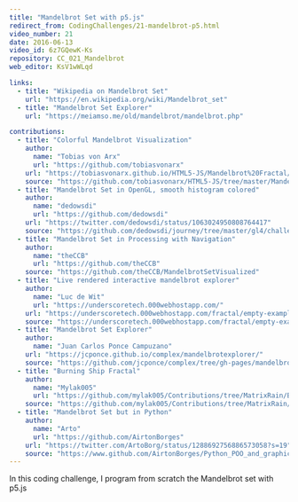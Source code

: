 ```yaml
---
title: "Mandelbrot Set with p5.js"
redirect_from: CodingChallenges/21-mandelbrot-p5.html
video_number: 21
date: 2016-06-13
video_id: 6z7GQewK-Ks
repository: CC_021_Mandelbrot
web_editor: KsV1wWLqd

links:
  - title: "Wikipedia on Mandelbrot Set"
    url: "https://en.wikipedia.org/wiki/Mandelbrot_set"
  - title: "Mandelbrot Set Explorer"
    url: "https://meiamso.me/old/mandelbrot/mandelbrot.php"

contributions:
  - title: "Colorful Mandelbrot Visualization"
    author:
      name: "Tobias von Arx"
      url: "https://github.com/tobiasvonarx"
    url: "https://tobiasvonarx.github.io/HTML5-JS/Mandelbrot%20Fractal/"
    source: "https://github.com/tobiasvonarx/HTML5-JS/tree/master/Mandelbrot%20Fractal"
  - title: "Mandelbrot Set in OpenGL, smooth histogram colored"
    author:
      name: "dedowsdi"
      url: "https://github.com/dedowsdi"
    url: "https://twitter.com/dedowsdi/status/1063024950808764417"
    source: "https://github.com/dedowsdi/journey/tree/master/gl4/challenge/mandelbrot_set"
  - title: "Mandelbrot Set in Processing with Navigation"
    author:
      name: "theCCB"
      url: "https://github.com/theCCB"
    source: "https://github.com/theCCB/MandelbrotSetVisualized"
  - title: "Live rendered interactive mandelbrot explorer"
    author:
      name: "Luc de Wit"
      url: "https://underscoretech.000webhostapp.com/"
    url: "https://underscoretech.000webhostapp.com/fractal/empty-example/index.html"
    source: "https://underscoretech.000webhostapp.com/fractal/empty-example/index.html"
  - title: "Mandelbrot Set Explorer"
    author:
      name: "Juan Carlos Ponce Campuzano"
    url: "https://jcponce.github.io/complex/mandelbrotexplorer/"
    source: "https://github.com/jcponce/complex/tree/gh-pages/mandelbrotexplorer"
  - title: "Burning Ship Fractal"
    author:
      name: "Mylak005"
      url: "https://github.com/mylak005/Contributions/tree/MatrixRain/BurningShip"
    source: "https://github.com/mylak005/Contributions/tree/MatrixRain/BurningShip"
  - title: "Mandelbrot Set but in Python"
    author:
      name: "Arto"
      url: "https://github.com/AirtonBorges"
    url: "https://twitter.com/ArtoBorg/status/1288692756886573058?s=19"
    source: "https://www.github.com/AirtonBorges/Python_POO_and_graphics_experiments/tree/master/Scripts%2Fmandelbrot%20set%20Class%20Methods%20and%20Static%20Methods.py"
---
```

In this coding challenge, I program from scratch the Mandelbrot set with p5.js
